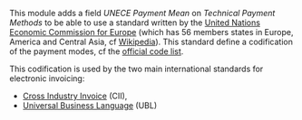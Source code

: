 This module adds a field *UNECE Payment Mean* on *Technical Payment Methods* to be
able to use a standard written by the [United Nations Economic
Commission for Europe](https://unece.org) (which has 56 members
states in Europe, America and Central Asia, cf
[Wikipedia](https://en.wikipedia.org/wiki/United_Nations_Economic_Commission_for_Europe)).
This standard define a codification of the payment modes, cf the
[official code
list](https://unece.org/fileadmin/DAM/trade/untdid/d99b/tred/tred4461.htm).

This codification is used by the two main international
standards for electronic invoicing:

- [Cross Industry
  Invoice](https://unece.org/trade/uncefact/e-invoice)
  (CII),
- [Universal Business Language](https://ubl.xml.org/) (UBL)

